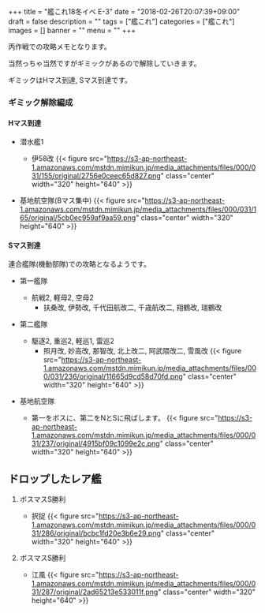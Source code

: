 +++
title = "艦これ18冬イベ E-3"
date = "2018-02-26T20:07:39+09:00"
draft = false
description = ""
tags = ["艦これ"]
categories = ["艦これ"]
images = []
banner = ""
menu = ""
+++


丙作戦での攻略メモとなります。

当然っちゃ当然ですがギミックがあるので解除していきます。

ギミックはHマス到達, Sマス到達です。

### ギミック解除編成

#### Hマス到達
- 潜水艦1
    - 伊58改
    {{< figure src="https://s3-ap-northeast-1.amazonaws.com/mstdn.mimikun.jp/media_attachments/files/000/031/155/original/2756e0ceec65d827.png" class="center" width="320" height="640" >}}

- 基地航空隊(Bマス集中)
    {{< figure src="https://s3-ap-northeast-1.amazonaws.com/mstdn.mimikun.jp/media_attachments/files/000/031/165/original/5cb0ec959af9aa59.png" class="center" width="320" height="640" >}}

#### Sマス到達
連合艦隊(機動部隊)での攻略となるようです。

- 第一艦隊
    - 航戦2, 軽母2, 空母2
        - 扶桑改, 伊勢改, 千代田航改二, 千歳航改二, 翔鶴改, 瑞鶴改

- 第二艦隊
    - 駆逐2, 重巡2, 軽巡1, 雷巡2
        - 照月改, 妙高改, 那智改, 北上改二, 阿武隈改二, 雪風改
        {{< figure src="https://s3-ap-northeast-1.amazonaws.com/mstdn.mimikun.jp/media_attachments/files/000/031/236/original/11665d9cd58d70fd.png" class="center" width="320" height="640" >}}

- 基地航空隊
    - 第一をボスに、第二をNとSに飛ばします。
    {{< figure src="https://s3-ap-northeast-1.amazonaws.com/mstdn.mimikun.jp/media_attachments/files/000/031/237/original/4915bf09c1099e2c.png" class="center" width="320" height="640" >}}

## ドロップしたレア艦
1. ボスマスS勝利
    - 択捉
    {{< figure src="https://s3-ap-northeast-1.amazonaws.com/mstdn.mimikun.jp/media_attachments/files/000/031/286/original/bcbc1fd20e3b6e29.png" class="center" width="320" height="640" >}}

2. ボスマスS勝利
    - 江風
    {{< figure src="https://s3-ap-northeast-1.amazonaws.com/mstdn.mimikun.jp/media_attachments/files/000/031/287/original/2ad65213e533011f.png" class="center" width="320" height="640" >}}